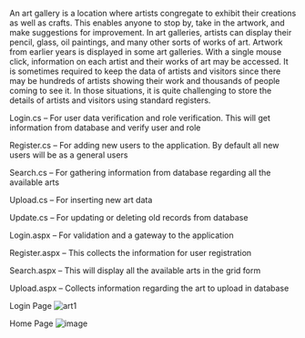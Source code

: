 An art gallery is a location where artists congregate to exhibit their creations as well as crafts. This enables anyone to stop by, take in the artwork, and make suggestions for improvement. In art galleries, artists can display their pencil, glass, oil paintings, and many other sorts of works of art. Artwork from earlier years is displayed in some art galleries. With a single mouse click, information on each artist and their works of art may be accessed. It is sometimes required to keep the data of artists and visitors since there may be hundreds of artists showing their work and thousands of people coming to see it. In those situations, it is quite challenging to store the details of artists and visitors using standard registers.

Login.cs – For user data verification and role verification. This will get information from database and verify user and role

Register.cs – For adding new users to the application. By default all new users will be as a general users

Search.cs – For gathering information from database regarding all the available arts

Upload.cs – For inserting new art data 

Update.cs – For updating or deleting old records from database

Login.aspx – For validation and a gateway to the application

Register.aspx – This collects the information for user registration

Search.aspx – This will display all the available arts in the grid form

Upload.aspx – Collects information regarding the art to upload in database

Login Page
![art1](https://github.com/vamshikusa/ArtGallery/assets/40212124/8b663ab9-89da-4090-a66b-5a483d48f114)


Home Page
![image](https://github.com/vamshikusa/ArtGallery/assets/40212124/ed25e568-0d96-4edd-b4cc-4ffbfba37fc2)


